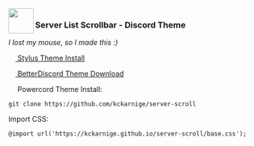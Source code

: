 <img src="https://cdn.discordapp.com/attachments/755005710323941386/852919679916048434/unknown.png" width="50px" align="left">

### Server List Scrollbar - Discord Theme

*I lost my mouse, so I made this :)*

[<img src="https://kckarnige.github.io/res/stylus_icon.svg" height="14px" width="14px"> Stylus Theme Install](https://github.com/kckarnige/server-scroll/raw/main/index.user.css)

[<img src="https://kckarnige.github.io/res/bd_icon.svg" height="14px" width="14px"> BetterDiscord Theme Download](https://betterdiscord.net/ghdl/?url=https://raw.githubusercontent.com/kckarnige/server-scroll/main/serverlistscroll.theme.css)

<img src="https://kckarnige.github.io/res/powercord.svg" height="14px" width="14px"> Powercord Theme Install:

```git clone https://github.com/kckarnige/server-scroll```

Import CSS:

```@import url('https://kckarnige.github.io/server-scroll/base.css');```
